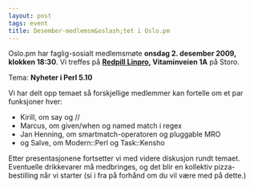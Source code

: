```yaml
---
layout: post
tags: event
title: Desember-medlemsm&oslash;tet i Oslo.pm
---
```

<p>Oslo.pm har faglig-sosialt medlemsmøte <strong>onsdag 2. desember 2009,
klokken 18:30</strong>. Vi treffes på 
<strong><a href="http://redpill-linpro.no/Om-oss/Her-finner-du-oss" title="Link til veibeskrivelse">Redpill Linpro</a>, Vitaminveien 1A</strong> på Storo.</p>

<p>Tema: <strong>Nyheter i Perl 5.10</strong></p>
<p>Vi har delt opp temaet så forskjellige medlemmer kan fortelle om et par funksjoner hver:</p>

<ul><li>Kirill, om say og //</li>
<li>Marcus, om given/when og named match i regex</li>
<li>Jan Henning, om smartmatch-operatoren og pluggable MRO</li>
<li>og Salve, om Modern::Perl og Task::Kensho</li></ul>
<p>Etter presentasjonene fortsetter vi med videre diskusjon rundt temaet. Eventuelle drikkevarer må medbringes, og det blir en kollektiv pizza-bestilling når vi starter (si i fra på forhånd om du vil være med på dette.)</p>


